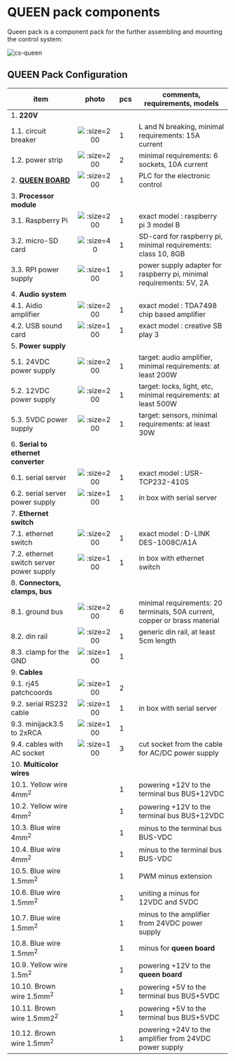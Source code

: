 # QUEEN pack components

Queen pack is a component pack for the further assembling and mounting the control system:  

![cs-queen](assets/layout/cs-queen_3dview.jpg ':size=600')

## QUEEN Pack Configuration

| item                                     |                        photo                        | pcs | comments, requirements, models                                            |
|------------------------------------------|:---------------------------------------------------:|-----|---------------------------------------------------------------------------|
| 1. **220V**                              |                                                     |     |                                                                           |
| 1.1. circuit breaker                     | ![](assets/photo/circuit-breaker-1.jpg ':size=200') | 1   | L and N breaking, minimal requirements: 15A current                       |
| 1.2. power strip                         |   ![](assets/photo/power-strip-1.jpg ':size=200')   | 2   | minimal requirements: 6 sockets, 10A current                              |
| 2. **[QUEEN BOARD](queen_board)**        | ![](assets/layout/queen_board_mini.png ':size=200') | 1   | PLC for the electronic control                                            |
| 3. **Processor module**                  |                                                     |     |                                                                           |
| 3.1. Raspberry Pi                        | ![](assets/photo/raspberry_pi_3_1.jpg ':size=200')  | 1   | exact model : raspberry pi 3 model B                                      |
| 3.2. micro-SD card                       |     ![](assets/photo/microsd-1.jpg ':size=40')      | 1   | SD-card for raspberry pi, minimal requirements: class 10, 8GB             |
| 3.3. RPI power supply                    |  ![](assets/photo/ac_dc_adapter_1.jpg ':size=100')  | 1   | power supply adapter for raspberry pi, minimal requirements: 5V, 2A       |
| 4. **Audio system**                      |                                                     |     |                                                                           |
| 4.1. Aidio amplifier                     |      ![](assets/photo/tda7498.png ':size=200')      | 1   | exact model : TDA7498 chip based amplifier                                |
| 4.2. USB sound card                      |    ![](assets/photo/usb-audio-1.jpg ':size=100')    | 1   | exact model : creative SB play 3                                          |
| 5. **Power supply**                      |                                                     |     |                                                                           |
| 5.1. 24VDC power supply                  |    ![](assets/photo/12vdc-ps-1.jpg ':size=200')     | 1   | target: audio amplifier, minimal requirements: at least 200W              |
| 5.2. 12VDC power supply                  |    ![](assets/photo/12vdc-ps-1.jpg ':size=200')     | 1   | target: locks, light, etc, minimal requirements: at least 500W            |
| 5.3. 5VDC power supply                   |     ![](assets/photo/5vdc-ps-1.jpg ':size=200')     | 1   | target: sensors, minimal requirements: at least 30W                       |
| 6. **Serial to ethernet converter**      |                                                     |     |                                                                           |
| 6.1. serial server                       |  ![](assets/photo/usr-tcp232-410s.jpg ':size=200')  | 1   | exact model : USR-TCP232-410S                                             |
| 6.2. serial server power supply          |   ![](assets/photo/acdc_adapter.jpg ':size=100')    | 1   | in box with serial server                                                 |
| 7. **Ethernet switch**                   |                                                     |     |                                                                           |
| 7.1. ethernet switch                     |  ![](assets/photo/dlink-switch-1.jpg ':size=200')   | 1   | exact model : D-LINK DES-1008C/A1A                                        |
| 7.2. ethernet switch server power supply |   ![](assets/photo/acdc_adapter.jpg ':size=100')    | 1   | in box with ethernet switch                                               |
| 8. **Connectors, clamps, bus**           |                                                     |     |                                                                           |
| 8.1. ground bus                          |     ![](assets/photo/groundbus.jpg ':size=200')     | 6   | minimal requirements: 20 terminals, 50A current, copper or brass material |
| 8.2. din rail                            |    ![](assets/photo/din-rail-1.jpg ':size=200')     | 1   | generic din rail, at least 5cm length                                     |
| 8.3. clamp for the GND                   |      ![](assets/photo/clamp_1.jpg ':size=100')      | 1   |                                                                           |
| 9. **Cables**                            |                                                     |     |                                                                           |
| 9.1. rj45 patchcoords                    |    ![](assets/photo/patchcoord.jpg ':size=100')     | 2   |                                                                           |
| 9.2. serial RS232 cable                  | ![](assets/photo/db9m_db9f_cable_1.png ':size=100') | 1   | in box with serial server                                                 |
| 9.3. minijack3.5 to 2xRCA                |   ![](assets/photo/minijack_2rca.jpg ':size=100')   | 1   |                                                                           |
| 9.4. cables with AC socket               |   ![](assets/photo/vac-socket-1.jpg ':size=100')    | 3   | cut socket from the cable for AC/DC power supply                          |
| 10. **Multicolor wires**                 |                                                     |     |                                                                           |
| 10.1. Yellow wire 4mm<sup>2</sup>        |                                                     | 1   | powering +12V to the terminal bus BUS+12VDC                               |
| 10.2. Yellow wire 4mm<sup>2</sup>        |                                                     | 1   | powering +12V to the terminal bus BUS+12VDC                               |
| 10.3. Blue wire 4mm<sup>2</sup>          |                                                     | 1   | minus to the terminal bus BUS-VDC                                         |
| 10.4. Blue wire 4mm<sup>2</sup>          |                                                     | 1   | minus to the terminal bus BUS-VDC                                         |
| 10.5. Blue wire 1.5mm<sup>2</sup>        |                                                     | 1   | PWM minus extension                                                       |
| 10.6. Blue wire 1.5mm<sup>2</sup>        |                                                     | 1   | uniting a minus for 12VDC and 5VDC                                        |
| 10.7. Blue wire 1.5mm<sup>2</sup>        |                                                     | 1   | minus to the amplifier from 24VDC power supply                            |
| 10.8. Blue wire 1.5mm<sup>2</sup>        |                                                     | 1   | minus for **queen board**                                                 |
| 10.9. Yellow wire 1.5m<sup>2</sup>       |                                                     | 1   | powering +12V to the **queen board**                                      |
| 10.10. Brown wire 1.5mm<sup>2</sup>      |                                                     | 1   | powering +5V to the terminal bus BUS+5VDC                                 |
| 10.11. Brown wire 1.5mm2<sup>2</sup>     |                                                     | 1   | powering +5V to the terminal bus BUS+5VDC                                 |
| 10.12. Brown wire 1.5mm<sup>2</sup>      |                                                     | 1   | powering +24V to the amplifier from 24VDC power supply                    |
